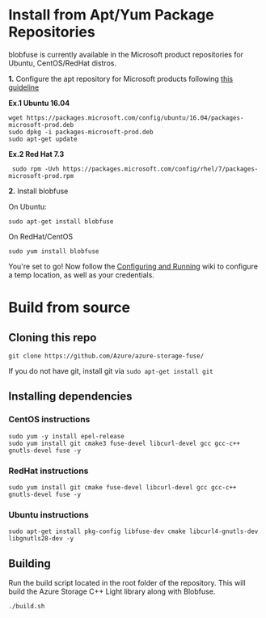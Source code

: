 # Install from Apt/Yum Package Repositories

blobfuse is currently available in the Microsoft product repositories for Ubuntu, CentOS/RedHat distros. 

**1.** Configure the apt repository for Microsoft products following [this guideline](https://docs.microsoft.com/en-us/windows-server/administration/Linux-Package-Repository-for-Microsoft-Software)

**Ex.1 Ubuntu 16.04**

    wget https://packages.microsoft.com/config/ubuntu/16.04/packages-microsoft-prod.deb
    sudo dpkg -i packages-microsoft-prod.deb
    sudo apt-get update

**Ex.2 Red Hat 7.3**

     sudo rpm -Uvh https://packages.microsoft.com/config/rhel/7/packages-microsoft-prod.rpm

**2.** Install blobfuse

On Ubuntu:

    sudo apt-get install blobfuse

On RedHat/CentOS

    sudo yum install blobfuse

You're set to go! Now follow the [Configuring and Running](https://github.com/Azure/azure-storage-fuse/wiki/Configuring-and-Running) wiki to configure a temp location, as well as your credentials.

# Build from source
## Cloning this repo

    git clone https://github.com/Azure/azure-storage-fuse/

If you do not have git, install git via `sudo apt-get install git`

## Installing dependencies
### CentOS instructions

    sudo yum -y install epel-release
    sudo yum install git cmake3 fuse-devel libcurl-devel gcc gcc-c++ gnutls-devel fuse -y

### RedHat instructions

    sudo yum install git cmake fuse-devel libcurl-devel gcc gcc-c++ gnutls-devel fuse -y

### Ubuntu instructions

    sudo apt-get install pkg-config libfuse-dev cmake libcurl4-gnutls-dev libgnutls28-dev -y

## Building
Run the build script located in the root folder of the repository. This will build the Azure Storage C++ Light library along with Blobfuse.

    ./build.sh
